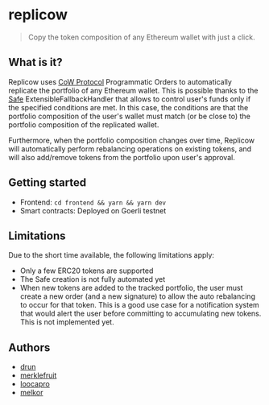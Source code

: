 # replicow

> Copy the token composition of any Ethereum wallet with just a click.

## What is it?

Replicow uses [CoW Protocol](https://swap.cow.fi/) Programmatic Orders to automatically replicate
the portfolio of any Ethereum wallet. This is possible thanks to the [Safe](https://safe.global/)
ExtensibleFallbackHandler that allows to control user's funds only if the specified conditions
are met. In this case, the conditions are that the portfolio composition of the user's wallet
must match (or be close to) the portfolio composition of the replicated wallet.

Furthermore, when the portfolio composition changes over time, Replicow will automatically
perform rebalancing operations on existing tokens, and will also add/remove tokens from the
portfolio upon user's approval.

## Getting started

- Frontend: `cd frontend && yarn && yarn dev`
- Smart contracts: Deployed on Goerli testnet

## Limitations

Due to the short time available, the following limitations apply:

- Only a few ERC20 tokens are supported
- The Safe creation is not fully automated yet
- When new tokens are added to the tracked portfolio, the user must create a new order
  (and a new signature) to allow the auto rebalancing to occur for that token. This is
  a good use case for a notification system that would alert the user before committing
  to accumulating new tokens. This is not implemented yet.

## Authors

- [drun](https://github.com/fedemagnani)
- [merklefruit](https://github.com/merklefruit)
- [loocapro](https://github.com/loocapro)
- [melkor](https://github.com/0xmelkor)
